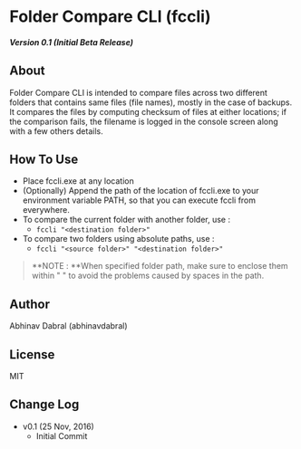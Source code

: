 # Folder Compare CLI (fccli)

##### Version 0.1 (Initial Beta Release)

## About

Folder Compare CLI is intended to compare files across two different folders that contains same files (file names), mostly in the case of backups. It compares the files by computing checksum of files at either locations; if the comparison fails, the filename is logged in the console screen along with a few others details.

## How To Use

- Place fccli.exe at any location
- (Optionally) Append the path of the location of fccli.exe to your environment variable PATH, so that you can execute fccli from everywhere.
- To compare the current folder with another folder, use :
  - `fccli "<destination folder>"`
- To compare two folders using absolute paths, use :
  - `fccli "<source folder>" "<destination folder>"`

> **NOTE : **When specified folder path, make sure to enclose them within " " to avoid the problems caused by spaces in the path.

## Author

Abhinav Dabral (abhinavdabral)

## License

MIT

## Change Log

- v0.1 (25 Nov, 2016)
  - Initial Commit



